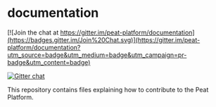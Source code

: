 # documentation

[![Join the chat at https://gitter.im/peat-platform/documentation](https://badges.gitter.im/Join%20Chat.svg)](https://gitter.im/peat-platform/documentation?utm_source=badge&utm_medium=badge&utm_campaign=pr-badge&utm_content=badge)

[![Gitter chat](https://badges.gitter.im/gitterHQ/gitter.png)](https://gitter.im/peat-platform)

This repository contains files explaining how to contribute to the Peat Platform.

